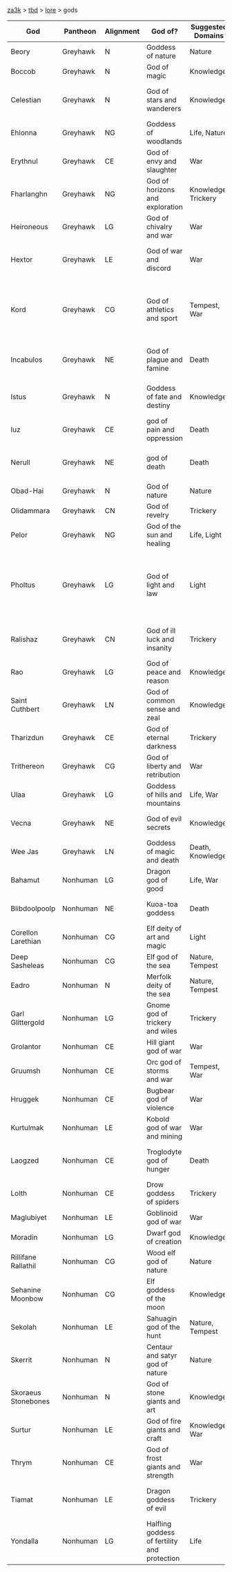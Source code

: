 [za3k](/) > [tbd](/tbd/) > [lore](lore) > gods

| God            | Pantheon | Alignment | God of? | Suggested Domains | Symbol
|----------------|----------|----|------|---------|-------------------|
| Beory          | Greyhawk | N  | Goddess of nature | Nature | Green disk
| Boccob         | Greyhawk | N  | God of magic | Knowledge | Eye within a pentagram
| Celestian      | Greyhawk | N  | God of stars and wanderers | Knowledge | Arc of seven stars inside a circle
| Ehlonna        | Greyhawk | NG | Goddess of woodlands | Life, Nature | Unicorn horn
| Erythnul       | Greyhawk | CE | God of envy and slaughter | War | Single blood drop
| Fharlanghn     | Greyhawk | NG | God of horizons and exploration | Knowledge, Trickery | Circle crossed by a curved horizon line
| Heironeous     | Greyhawk | LG | God of chivalry and war | War | Lightning bolt
| Hextor         | Greyhawk | LE | God of war and discord | War | Six arrows facing downwards in a fan
| Kord           | Greyhawk | CG | God of athletics and sport | Tempest, War | Four spears and four maces, radiating from a central point
| Incabulos      | Greyhawk | NE | God of plague and famine | Death | Reptilian eye with a horizontal diamond
| Istus          | Greyhawk | N  | Goddess of fate and destiny | Knowledge | Weaver's spindle with three strands
| Iuz            | Greyhawk | CE | god of pain and oppression | Death | Grinning human skull
| Nerull         | Greyhawk | NE | god of death | Death | Skull with either a sickle or scythe
| Obad-Hai       | Greyhawk | N  | God of nature | Nature | Oak leaf and acorn
| Olidammara     | Greyhawk | CN | God of revelry | Trickery | Laughing mask
| Pelor          | Greyhawk | NG | God of the sun and healing | Life, Light | Sun
| Pholtus        | Greyhawk | LG | God of light and law | Light | Silver sun or a full moon partially eclipsed by a smaller crescent moon
| Ralishaz       | Greyhawk | CN | God of ill luck and insanity | Trickery | Three bone fate-casting sticks
| Rao            | Greyhawk | LG | God of peace and reason | Knowledge | White heart
| Saint Cuthbert | Greyhawk | LN | God of common sense and zeal | Knowledge | Circle at the centre of starburst lines
| Tharizdun      | Greyhawk | CE | God of eternal darkness | Trickery | Dark spiral, or inverted ziggurat
| Trithereon     | Greyhawk | CG | God of liberty and retribution | War | Triskelion
| Ulaa           | Greyhawk | LG | Goddess of hills and mountains | Life, War | Mountain with a circle at its heart
| Vecna          | Greyhawk | NE | God of evil secrets | Knowledge | Hand with an eye in its palm
| Wee Jas        | Greyhawk | LN | Goddess of magic and death | Death, Knowledge | Red skull in front of a fireball
| Bahamut             | Nonhuman | LG | Dragon god of good | Life, War | Dragon's head in profile
| Blibdoolpoolp       | Nonhuman | NE | Kuoa-toa goddess | Death | Lobster head or black pearl
| Corellon Larethian  | Nonhuman | CG | Elf deity of art and magic | Light | Quarter moon or starburst
| Deep Sasheleas      | Nonhuman | CG | Elf god of the sea | Nature, Tempest | Dolphin
| Eadro               | Nonhuman | N  | Merfolk deity of the sea | Nature, Tempest | Spiral design
| Garl Glittergold    | Nonhuman | LG | Gnome god of trickery and wiles | Trickery | Gold nugget
| Grolantor           | Nonhuman | CE | Hill giant god of war | War | Wooden club
| Gruumsh             | Nonhuman | CE | Orc god of storms and war | Tempest, War | Unblinking eye
| Hruggek             | Nonhuman | CE | Bugbear god of violence | War | Morningstar
| Kurtulmak           | Nonhuman | LE | Kobold god of war and mining | War | Gnome skull
| Laogzed             | Nonhuman | CE | Troglodyte god of hunger | Death | Image of the lizard/toad god
| Lolth               | Nonhuman | CE | Drow goddess of spiders | Trickery | Spider
| Maglubiyet          | Nonhuman | LE | Goblinoid god of war | War | Bloody axe
| Moradin             | Nonhuman | LG | Dwarf god of creation | Knowledge | Hammer and anvil
| Rillifane Rallathil | Nonhuman | CG | Wood elf god of nature | Nature | Oak
| Sehanine Moonbow    | Nonhuman | CG | Elf goddess of the moon | Knowledge | Crescent moon
| Sekolah             | Nonhuman | LE | Sahuagin god of the hunt | Nature, Tempest | Shark
| Skerrit             | Nonhuman | N  | Centaur and satyr god of nature | Nature | Oak growing from acorn
| Skoraeus Stonebones | Nonhuman | N  | God of stone giants and art | Knowledge | Stalactite
| Surtur              | Nonhuman | LE | God of fire giants and craft | Knowledge, War | Flaming sword
| Thrym               | Nonhuman | CE | God of frost giants and strength | War | White double-bladed axe
| Tiamat              | Nonhuman | LE | Dragon goddess of evil | Trickery | Dragon head with five claw marks
| Yondalla            | Nonhuman | LG | Halfling goddess of fertility and protection | Life | Shield
